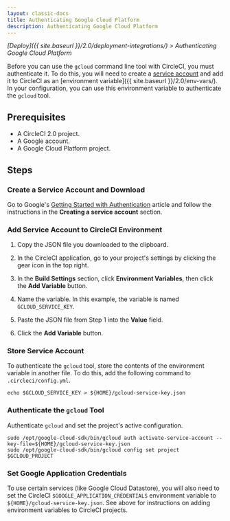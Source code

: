 ```yaml
---
layout: classic-docs
title: Authenticating Google Cloud Platform
description: Authenticating Google Cloud Platform
---
```


*[Deploy]({{ site.baseurl }}/2.0/deployment-integrations/) > Authenticating Google Cloud Platform*

Before you can use the `gcloud` command line tool with CircleCI,
you must authenticate it.
To do this,
you will need to create a [service account](https://developers.google.com/identity/protocols/OAuth2ServiceAccount)
and add it to CircleCI as an [environment variable]({{ site.baseurl }}/2.0/env-vars/).
In your configuration,
you can use this environment variable
to authenticate the `gcloud` tool.

## Prerequisites

- A CircleCI 2.0 project.
- A Google account.
- A Google Cloud Platform project.

## Steps

### Create a Service Account and Download

Go to Google's [Getting Started with Authentication](https://cloud.google.com/docs/authentication/getting-started) article
and follow the instructions in the **Creating a service account** section.

### Add Service Account to CircleCI Environment

1. Copy the JSON file you downloaded to the clipboard.

2. In the CircleCI application,
go to your project's settings
by clicking the gear icon in the top right.

3. In the **Build Settings** section,
click **Environment Variables**,
then click the **Add Variable** button.

4. Name the variable.
In this example, the variable is named `GCLOUD_SERVICE_KEY`.

5. Paste the JSON file from Step 1 into the **Value** field.

6. Click the **Add Variable** button.

### Store Service Account

To authenticate the `gcloud` tool,
store the contents of the environment variable in another file.
To do this,
add the following command to `.circleci/config.yml`.

    echo $GCLOUD_SERVICE_KEY > ${HOME}/gcloud-service-key.json

### Authenticate the `gcloud` Tool

Authenticate `gcloud`
and set the project's active configuration.

    sudo /opt/google-cloud-sdk/bin/gcloud auth activate-service-account --key-file=${HOME}/gcloud-service-key.json
    sudo /opt/google-cloud-sdk/bin/gcloud config set project $GCLOUD_PROJECT

### Set Google Application Credentials

To use certain services (like Google Cloud Datastore),
you will also need to set the CircleCI `$GOOGLE_APPLICATION_CREDENTIALS` environment variable to `${HOME}/gcloud-service-key.json`.
See above for instructions on adding environment variables to CircleCI projects.

